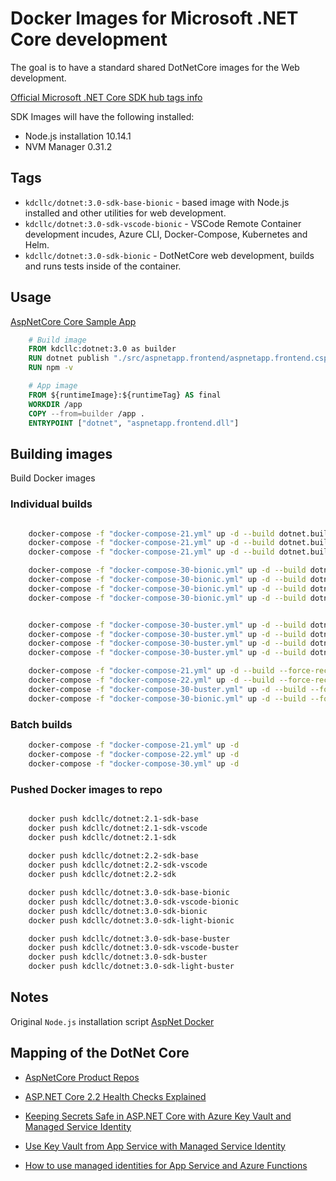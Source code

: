 # Docker Images for Microsoft .NET Core development

The goal is to have a standard shared DotNetCore images for the Web development.

[Official Microsoft .NET Core SDK hub tags info](https://hub.docker.com/_/microsoft-dotnet-core-sdk/)

SDK Images will have the following installed:

- Node.js installation 10.14.1
- NVM Manager 0.31.2

## Tags

- `kdcllc/dotnet:3.0-sdk-base-bionic` - based image with Node.js installed and other utilities for web development.
- `kdcllc/dotnet:3.0-sdk-vscode-bionic` - VSCode Remote Container development incudes, Azure CLI, Docker-Compose, Kubernetes and Helm.
- `kdcllc/dotnet:3.0-sdk-bionic` - DotNetCore web development, builds and runs tests inside of the container.

## Usage

[AspNetCore Core Sample App](./dotnet/samples/aspnetappmvc/src/aspnetapp.frontend/Dockerfile)

```dockerfile
    # Build image
    FROM kdcllc:dotnet:3.0 as builder
    RUN dotnet publish "./src/aspnetapp.frontend/aspnetapp.frontend.csproj" -c Release -p:NetCoreVersion=${coreversion} -o /app
    RUN npm -v

    # App image
    FROM ${runtimeImage}:${runtimeTag} AS final
    WORKDIR /app
    COPY --from=builder /app .
    ENTRYPOINT ["dotnet", "aspnetapp.frontend.dll"]

```

## Building images

Build Docker images

### Individual builds

```bash

    docker-compose -f "docker-compose-21.yml" up -d --build dotnet.builder.base
    docker-compose -f "docker-compose-21.yml" up -d --build dotnet.builder.vscode
    docker-compose -f "docker-compose-21.yml" up -d --build dotnet.builder.dev

    docker-compose -f "docker-compose-30-bionic.yml" up -d --build dotnet.builder.base
    docker-compose -f "docker-compose-30-bionic.yml" up -d --build dotnet.builder.vscode
    docker-compose -f "docker-compose-30-bionic.yml" up -d --build dotnet.builder.dev
    docker-compose -f "docker-compose-30-bionic.yml" up -d --build dotnet.builder.light


    docker-compose -f "docker-compose-30-buster.yml" up -d --build dotnet.builder.base
    docker-compose -f "docker-compose-30-buster.yml" up -d --build dotnet.builder.vscode
    docker-compose -f "docker-compose-30-buster.yml" up -d --build dotnet.builder.dev
    docker-compose -f "docker-compose-30-buster.yml" up -d --build dotnet.builder.light

    docker-compose -f "docker-compose-21.yml" up -d --build --force-recreate
    docker-compose -f "docker-compose-22.yml" up -d --build --force-recreate
    docker-compose -f "docker-compose-30-buster.yml" up -d --build --force-recreate
    docker-compose -f "docker-compose-30-bionic.yml" up -d --build --force-recreate

```

### Batch builds

```bash
    docker-compose -f "docker-compose-21.yml" up -d
    docker-compose -f "docker-compose-22.yml" up -d
    docker-compose -f "docker-compose-30.yml" up -d
```

### Pushed Docker images to repo

```bash

    docker push kdcllc/dotnet:2.1-sdk-base
    docker push kdcllc/dotnet:2.1-sdk-vscode
    docker push kdcllc/dotnet:2.1-sdk
    
    docker push kdcllc/dotnet:2.2-sdk-base
    docker push kdcllc/dotnet:2.2-sdk-vscode
    docker push kdcllc/dotnet:2.2-sdk

    docker push kdcllc/dotnet:3.0-sdk-base-bionic
    docker push kdcllc/dotnet:3.0-sdk-vscode-bionic
    docker push kdcllc/dotnet:3.0-sdk-bionic
    docker push kdcllc/dotnet:3.0-sdk-light-bionic

    docker push kdcllc/dotnet:3.0-sdk-base-buster
    docker push kdcllc/dotnet:3.0-sdk-vscode-buster
    docker push kdcllc/dotnet:3.0-sdk-buster
    docker push kdcllc/dotnet:3.0-sdk-light-buster
```

## Notes

Original `Node.js` installation script [AspNet Docker](https://github.com/aspnet/aspnet-docker/issues/347#issuecomment-354316642)

## Mapping of the DotNet Core

- [AspNetCore Product Repos](https://github.com/topics/aspnet-product)

- [ASP.NET Core 2.2 Health Checks Explained](https://blog.elmah.io/asp-net-core-2-2-health-checks-explained/)

- [Keeping Secrets Safe in ASP.NET Core with Azure Key Vault and Managed Service Identity](https://anthonychu.ca/post/secrets-aspnet-core-key-vault-msi/)
- [Use Key Vault from App Service with Managed Service Identity](https://github.com/Azure-Samples/app-service-msi-keyvault-dotnet)
- [How to use managed identities for App Service and Azure Functions](https://docs.microsoft.com/en-us/azure/app-service/app-service-managed-service-identity)
